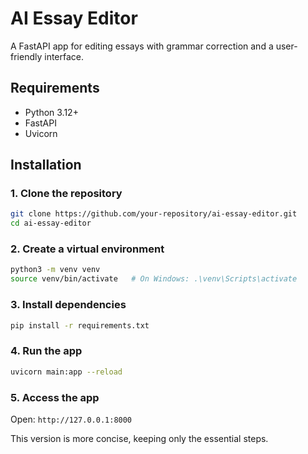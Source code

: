# AI Essay Editor

A FastAPI app for editing essays with grammar correction and a user-friendly interface.

## Requirements

- Python 3.12+
- FastAPI
- Uvicorn

## Installation

### 1. Clone the repository

```bash
git clone https://github.com/your-repository/ai-essay-editor.git
cd ai-essay-editor
```

### 2. Create a virtual environment

```bash
python3 -m venv venv
source venv/bin/activate   # On Windows: .\venv\Scripts\activate
```

### 3. Install dependencies

```bash
pip install -r requirements.txt
```

### 4. Run the app

```bash
uvicorn main:app --reload
```

### 5. Access the app

Open: `http://127.0.0.1:8000`

This version is more concise, keeping only the essential steps.